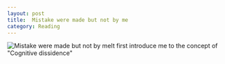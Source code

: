 ```yaml
---
layout: post
title:  Mistake were made but not by me
category: Reading
---
```

![Mistake were made but not by me](https://i.gr-assets.com/images/S/compressed.photo.goodreads.com/books/1426580714l/23719358.jpg)It first introduce me to the concept of "Cognitive dissidence"
